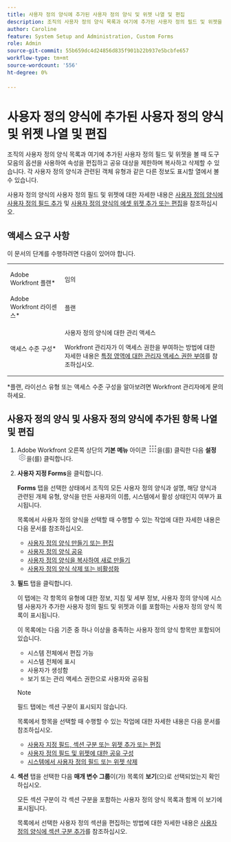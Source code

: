 ```yaml
---
title: 사용자 정의 양식에 추가된 사용자 정의 양식 및 위젯 나열 및 편집
description: 조직의 사용자 정의 양식 목록과 여기에 추가된 사용자 정의 필드 및 위젯을 볼 때 도구 모음의 옵션을 사용하여 속성을 편집하고 공유 대상을 제한하며 복사하고 삭제할 수 있습니다. 각 사용자 정의 양식과 관련된 객체 유형과 같은 다른 정보도 표시할 열에서 볼 수 있습니다.
author: Caroline
feature: System Setup and Administration, Custom Forms
role: Admin
source-git-commit: 55b659dc4d24856d835f901b22b937e5bcbfe657
workflow-type: tm+mt
source-wordcount: '556'
ht-degree: 0%

---
```



# 사용자 정의 양식에 추가된 사용자 정의 양식 및 위젯 나열 및 편집

조직의 사용자 정의 양식 목록과 여기에 추가된 사용자 정의 필드 및 위젯을 볼 때 도구 모음의 옵션을 사용하여 속성을 편집하고 공유 대상을 제한하며 복사하고 삭제할 수 있습니다. 각 사용자 정의 양식과 관련된 객체 유형과 같은 다른 정보도 표시할 열에서 볼 수 있습니다.

사용자 정의 양식의 사용자 정의 필드 및 위젯에 대한 자세한 내용은 [사용자 정의 양식에 사용자 정의 필드 추가](../../../administration-and-setup/customize-workfront/create-manage-custom-forms/add-a-custom-field-to-a-custom-form.md) 및 [사용자 정의 양식의 에셋 위젯 추가 또는 편집](../../../administration-and-setup/customize-workfront/create-manage-custom-forms/add-widget-or-edit-its-properties-in-a-custom-form.md)을 참조하십시오.

## 액세스 요구 사항

이 문서의 단계를 수행하려면 다음이 있어야 합니다.

<table style="table-layout:auto"> 
 <col> 
 <col> 
 <tbody> 
  <tr data-mc-conditions=""> 
   <td role="rowheader"> <p>Adobe Workfront 플랜*</p> </td> 
   <td>임의</td> 
  </tr> 
  <tr> 
   <td role="rowheader">Adobe Workfront 라이센스*</td> 
   <td>플랜</td> 
  </tr> 
  <tr data-mc-conditions=""> 
   <td role="rowheader">액세스 수준 구성*</td> 
   <td> <p>사용자 정의 양식에 대한 관리 액세스</p> <p>Workfront 관리자가 이 액세스 권한을 부여하는 방법에 대한 자세한 내용은 <a href="../../../administration-and-setup/add-users/configure-and-grant-access/grant-users-admin-access-certain-areas.md" class="MCXref xref">특정 영역에 대한 관리자 액세스 권한 부여</a>를 참조하십시오.</p> </td> 
  </tr> 
 </tbody> 
</table>

&#42;플랜, 라이선스 유형 또는 액세스 수준 구성을 알아보려면 Workfront 관리자에게 문의하세요.

## 사용자 정의 양식 및 사용자 정의 양식에 추가된 항목 나열 및 편집

1. Adobe Workfront 오른쪽 상단의 **기본 메뉴** 아이콘 ![](assets/main-menu-icon.png)을(를) 클릭한 다음 **설정** ![](assets/gear-icon-settings.png)을(를) 클릭합니다.

1. **사용자 지정 Forms**&#x200B;을 클릭합니다.

   **Forms** 탭을 선택한 상태에서 조직의 모든 사용자 정의 양식과 설명, 해당 양식과 관련된 개체 유형, 양식을 만든 사용자의 이름, 시스템에서 활성 상태인지 여부가 표시됩니다.

   목록에서 사용자 정의 양식을 선택할 때 수행할 수 있는 작업에 대한 자세한 내용은 다음 문서를 참조하십시오.

   * [사용자 정의 양식 만들기 또는 편집](../../../administration-and-setup/customize-workfront/create-manage-custom-forms/create-or-edit-a-custom-form.md)
   * [사용자 정의 양식 공유](../../../administration-and-setup/customize-workfront/create-manage-custom-forms/share-access-to-a-custom-form.md)
   * [사용자 정의 양식을 복사하여 새로 만들기](../../../administration-and-setup/customize-workfront/create-manage-custom-forms/copy-custom-form-to-create-a-new-one.md)
   * [사용자 정의 양식 삭제 또는 비활성화](../../../administration-and-setup/customize-workfront/create-manage-custom-forms/delete-or-deactivate-a-custom-form.md)

1. **필드** 탭을 클릭합니다.

   이 탭에는 각 항목의 유형에 대한 정보, 지침 및 세부 정보, 사용자 정의 양식에 시스템 사용자가 추가한 사용자 정의 필드 및 위젯과 이를 포함하는 사용자 정의 양식 목록이 표시됩니다.

   이 목록에는 다음 기준 중 하나 이상을 충족하는 사용자 정의 양식 항목만 포함되어 있습니다.

   * 시스템 전체에서 편집 가능
   * 시스템 전체에 표시
   * 사용자가 생성함
   * 보기 또는 관리 액세스 권한으로 사용자와 공유됨

   >[!NOTE]
   >
   >필드 탭에는 섹션 구분이 표시되지 않습니다.

   목록에서 항목을 선택할 때 수행할 수 있는 작업에 대한 자세한 내용은 다음 문서를 참조하십시오.

   * [사용자 지정 필드, 섹션 구분 또는 위젯 추가 또는 편집](../../../administration-and-setup/customize-workfront/create-manage-custom-forms/edit-a-custom-field.md)
   * [사용자 정의 필드 및 위젯에 대한 공유 구성](../../../administration-and-setup/customize-workfront/create-manage-custom-forms/configure-sharing-for-a-custom-field.md)
   * [시스템에서 사용자 정의 필드 또는 위젯 삭제](../../../administration-and-setup/customize-workfront/create-manage-custom-forms/delete-a-custom-field.md)

1. **섹션** 탭을 선택한 다음 **매개 변수 그룹**&#x200B;이(가) 목록의 **보기**(으)로 선택되었는지 확인하십시오.

   모든 섹션 구분이 각 섹션 구분을 포함하는 사용자 정의 양식 목록과 함께 이 보기에 표시됩니다.

   목록에서 선택한 사용자 정의 섹션을 편집하는 방법에 대한 자세한 내용은 [사용자 정의 양식에 섹션 구분 추가](../../../administration-and-setup/customize-workfront/create-manage-custom-forms/add-a-section-break-to-a-custom-form.md)를 참조하십시오.

